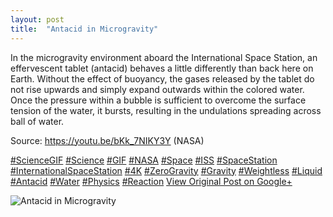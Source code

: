 ```yaml
---
layout: post
title:  "Antacid in Microgravity"
---
```


In the microgravity environment aboard the International Space Station, an effervescent tablet (antacid) behaves a little differently than back here on Earth. Without the effect of buoyancy, the gases released by the tablet do not rise upwards and simply expand outwards within the colored water. Once the pressure within a bubble is sufficient to overcome the surface tension of the water, it bursts, resulting in the undulations spreading across ball of water.  
  
Source: <https://youtu.be/bKk_7NIKY3Y> (NASA)  
  
[#ScienceGIF](https://plus.google.com/s/%23ScienceGIF/posts) [#Science](https://plus.google.com/s/%23Science/posts) [#GIF](https://plus.google.com/s/%23GIF/posts) [#NASA](https://plus.google.com/s/%23NASA/posts) [#Space](https://plus.google.com/s/%23Space/posts) [#ISS](https://plus.google.com/s/%23ISS/posts) [#SpaceStation](https://plus.google.com/s/%23SpaceStation/posts) [#InternationalSpaceStation](https://plus.google.com/s/%23InternationalSpaceStation/posts) [#4K](https://plus.google.com/s/%234K/posts) [#ZeroGravity](https://plus.google.com/s/%23ZeroGravity/posts) [#Gravity](https://plus.google.com/s/%23Gravity/posts) [#Weightless](https://plus.google.com/s/%23Weightless/posts) [#Liquid](https://plus.google.com/s/%23Liquid/posts) [#Antacid](https://plus.google.com/s/%23Antacid/posts) [#Water](https://plus.google.com/s/%23Water/posts) [#Physics](https://plus.google.com/s/%23Physics/posts) [#Reaction](https://plus.google.com/s/%23Reaction/posts)
[View Original Post on Google+](https://plus.google.com/+ColinSullender/posts/exQmJuvcBmo)

![Antacid in Microgravity](https://i.imgur.com/QA5ANMf.gif)
